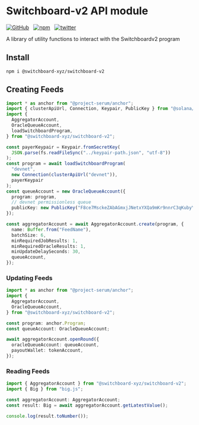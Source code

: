# Switchboard-v2 API module

<!--- https://badgen.net/npm/v/@switchboard-xyz/switchboardv2-cli --->

<!---  [![GitHub last commit](https://img.shields.io/github/last-commit/switchboard-xyz/switchboardv2-cli)](https://github.com/switchboard-xyz/switchboardv2-cli/commit/) --->

[![GitHub](https://img.shields.io/badge/--181717?logo=github&logoColor=ffffff)](https://github.com/switchboard-xyz/sbv2-solana/tree/main/libraries/ts)&nbsp;&nbsp;
[![npm](https://img.shields.io/npm/v/@switchboard-xyz/switchboard-v2)](https://www.npmjs.com/package/@switchboard-xyz/switchboard-v2)&nbsp;&nbsp;
[![twitter](https://badgen.net/twitter/follow/switchboardxyz)](https://twitter.com/switchboardxyz)&nbsp;&nbsp;

A library of utility functions to interact with the Switchboardv2 program

## Install

```
npm i @switchboard-xyz/switchboard-v2
```

## Creating Feeds

```ts
import * as anchor from "@project-serum/anchor";
import { clusterApiUrl, Connection, Keypair, PublicKey } from "@solana/web3.js";
import {
  AggregatorAccount,
  OracleQueueAccount,
  loadSwitchboardProgram,
} from "@switchboard-xyz/switchboard-v2";

const payerKeypair = Keypair.fromSecretKey(
  JSON.parse(fs.readFileSync("../keypair-path.json", "utf-8"))
);
const program = await loadSwitchboardProgram(
  "devnet",
  new Connection(clusterApiUrl("devnet")),
  payerKeypair
);
const queueAccount = new OracleQueueAccount({
  program: program,
  // devnet permissionless queue
  publicKey: new PublicKey("F8ce7MsckeZAbAGmxjJNetxYXQa9mKr9nnrC3qKubyYy"),
});

const aggregatorAccount = await AggregatorAccount.create(program, {
  name: Buffer.from("FeedName"),
  batchSize: 6,
  minRequiredJobResults: 1,
  minRequiredOracleResults: 1,
  minUpdateDelaySeconds: 30,
  queueAccount,
});
```

### Updating Feeds

```ts
import * as anchor from "@project-serum/anchor";
import {
  AggregatorAccount,
  OracleQueueAccount,
} from "@switchboard-xyz/switchboard-v2";

const program: anchor.Program;
const queueAccount: OracleQueueAccount;

await aggregatorAccount.openRound({
  oracleQueueAccount: queueAccount,
  payoutWallet: tokenAccount,
});
```

### Reading Feeds

```ts
import { AggregatorAccount } from "@switchboard-xyz/switchboard-v2";
import { Big } from "big.js";

const aggregatorAccount: AggregatorAccount;
const result: Big = await aggregatorAccount.getLatestValue();

console.log(result.toNumber());
```
